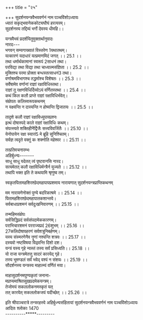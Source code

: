 +++
title = "२५"

+++
सुदर्शनयन्त्रवैभववर्णनं नाम पञ्चविंशोऽध्यायः  
ध्यातं सकृद्भवानेककोट्यघौघं हरत्यरम्।  
सुदर्शनस्य तद्दिव्यं भर्गो देवस्य धीमहि।।  
  
यन्त्रवैभवं प्रदर्शयितुमुक्तार्थानुवादः  
नारदः---  
भगवन् सम्यगाख्यातं विस्तरेण 1यथातथम्।  
यत्कारणं यदाधारं यत्प्रमाणमिदं जगत् ।। 25.1 ।।  
तथा धर्मार्थकामानां स्वरूपं 2साधनं तथा।  
परविद्या तथा विद्या तथा चाध्यात्मसंज्ञिता ।। 25.2 ।।  
मुक्तिश्च परमा प्रोक्ता बन्धस्तत्साधनं3 तथा।  
वर्णाश्रमविभागश्च तद्धर्माश्च विशेषतः ।। 25.3 ।।  
सर्वेषामेव वर्णानां राज्ञां रक्षाविधिस्तथा।  
राज्ञां तु रक्षणविधिर्दिव्योऽयं वर्णितस्तथा ।। 25.4 ।।  
कथं किल कलौ प्राप्ते राज्ञां रक्षाविधिर्भवेत्।  
संक्षेपतः कलिस्वरूपकथनम्  
न यक्ष्यन्ति न दास्यन्ति न होष्यन्ति द्विजातयः ।। 25.5 ।।  

[^1]: यथातथा D  

[^2]: साधनानि च D  

[^3]: तद्भावनं D  
न सर्वे स्वेषु धर्मेषु करिष्यन्ति मतिं कलौ।  
शक्तयः सर्वमन्त्राणां प्रयास्यन्ति तिरस्कृतिम्।। 25.6 ।।  
निर्वीर्याश्च भविष्यन्ति राजानः सत्त्ववर्जिताः।  
निर्धना हृतराज्याश्च दस्युभिः परिपीडिताः ।। 25.7 ।।  
अल्पक्षीरा भविष्यन्ति गावः प्राप्ते कलौ युगे।  
प्रजाः क्षुधार्ताश्च 4कलाववग्रहनिपीडिताः ।। 25.8 ।।  
पाषण्डधर्मनिरता भगवन्तं जनार्दनम्।  
निन्दनादीन् करिष्यन्ति तमः प्राया ह्यवेदिनः ।। 25.9 ।।  
  
तादृशे कलौ राज्ञां रक्षाविध्युपायप्रश्नः  
इत्थं दोषास्पदे काले राज्ञां रक्षाविधिः कथम्।  
संपत्स्यते शक्तिहीनैर्द्विजैः सत्त्वविवर्जितैः ।। 25.10 ।।  
येनोपायेन रक्षा स्यात्तं5 मे ब्रूहि सुनिश्चितम्।  
सर्वज्ञ त्वदृते वक्तुं कः शक्नोति महेश्वर ।। 25.11 ।।  
  
तत्प्रतिवचनारम्भः  
अहिर्बुध्न्यः-------  
साधु साधु यदेतत् त्वं पृष्टवानसि नारद।  
सत्यमेतत् कलौ रक्षाविधिर्मन्त्रैर्न युज्यते ।। 25.12 ।।  
तथापि भक्त इति ते कथयामि श्रृणुष्व तम्।  

[^4]: कलौ पापग्रह B C  

[^5]: तन्मे A B C  
सर्वेषामेव भूतानां 6राज्ञां चैव विशेषतः ।। 25.13 ।।  
रक्षाविधिं परं गुह्यं तन्त्राणां सारमुत्तमम्।  
  
स्वकृतपितामहशिरश्छेदमहापापप्रशमाय नारायणात् सुदर्शनयन्त्रप्राप्तिकथनम्  
  
मम नारायणेनोक्तं पुण्ये बदरिकाश्रमे ।। 25.14 ।।  
पितामहशिरश्छेदमहापातकशान्तये।  
सर्वबाधाप्रशमनं सर्वदुःखनिवारणम् ।। 25.15 ।।  
  
तन्महिमसंक्षेपः  
सर्वसिद्धिप्रदं सर्वसंपदामेककारणम्।  
पराभिचारशमनं परराज्यप्रदं 26शुभम् ।। 25.16 ।।  
27कलिदोषापहरणं सर्वशत्रुनिबर्हणम्।  
यस्य संस्मरणेनैव नॄणां नश्यन्ति शत्रवः ।। 25.17 ।।  
दस्यवो नष्टविषया विद्रवन्ति दिशो दश।  
यन्त्रं यस्य गृहे न्यस्तं तस्य सर्वं प्रसिध्यति।। 25.18 ।।  
यो राजा यन्त्रमेतत्तु सादरं कारयेद् गृहे।  
तस्य भूमण्डलं सर्वं भवेद् वश्यं न संशयः ।। 25.19 ।।  
सौदर्शनस्य यन्त्रस्य माहात्म्यं वर्णितं मया।  

[^6]: राज्ञां रक्षा A B C  

[^7]: शिवम् B C  

[^8]: कलिदोषहरं शान्तं D  
सुदर्शननारसिंहयन्त्रफलप्रदर्शनम्  
सुदर्शनेन युक्तस्य नारसिंहस्य यन्त्रकम् ।। 25.20 ।।  
यः कारयति तस्यान्यो लोको वश्यो भवेदपि।  
एतल्लेखनमात्रेण सर्वं 28संपद्यते नृणाम् ।। 25.21 ।।  
विष्णुपञ्जरयन्त्रफलप्रदर्शनम्  
विष्णुपञ्जरयन्त्रस्य करणेनैव देवताः।  
सर्वाः प्रसीदन्ति सदा किं पुनर्मनुजादयः10 ।। 25.22 ।।  
समुदितयन्त्रत्रयफलस्याशक्यवर्णनत्वम्  
एषां त्रयाणां यन्त्राणां समाहारफलं मया।  
वक्तुं न शक्यते सर्वं सर्वज्ञेनापि नारद ।। 25.23 ।।  
महासुदर्शनयन्त्रफलम्  
महासुदर्शनस्येह यन्त्रस्य करणाद् द्विजः।  
त्रैलोक्यं समवाप्नोति किं पुनर्मण्डलं भुवः ।। 25.24 ।।  
एकत्र कल्पितसुदर्शननारसिंह-  
मन्यत्र केवलसुदर्शनमुज्ज्वलाङ्गम्।  
संकल्पितोभयमुखं घटितास्त्रजालं  
श्रीविष्णुपञ्जरगतं युतमन्त्रजालम् ।। 25.25 ।।  

[^9]: संपत्स्यते E.F  

[^10]: मनुजा द्विज D  
  
माहासुदर्शनमपुण्यकृतां जनाना-  
मप्राप्यमाश्रितसुखप्रदमेकयन्त्रम्।  
तेजोमयं सकललोकनमस्कृतं यत्  
तत् कारयेत् सकललोकजयं यदीच्छेत् ।। 25.26 ।।  
  
इति श्रीपाञ्चरात्रे तन्त्ररहस्ये अहिर्बुध्न्यसंहितायां सुदर्शनयन्त्रवैभववर्णनं नाम पञ्चविंशोऽध्यायः  
आदितः श्लोकाः 1470  
  ----------*****---------
